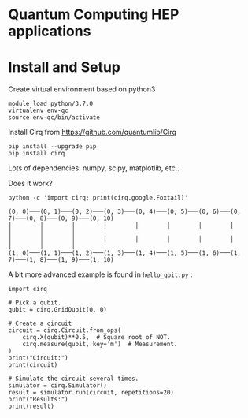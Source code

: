 # Quantum Computing HEP applications

Install and Setup
=================

Create virtual environment based on python3
```
module load python/3.7.0
virtualenv env-qc
source env-qc/bin/activate
```

Install Cirq from https://github.com/quantumlib/Cirq

```
pip install --upgrade pip
pip install cirq
```

Lots of dependencies: numpy, scipy, matplotlib, etc..

Does it work?

```
python -c 'import cirq; print(cirq.google.Foxtail)'

(0, 0)───(0, 1)───(0, 2)───(0, 3)───(0, 4)───(0, 5)───(0, 6)───(0, 7)───(0, 8)───(0, 9)───(0, 10)
│        │        │        │        │        │        │        │        │        │        │
│        │        │        │        │        │        │        │        │        │        │
(1, 0)───(1, 1)───(1, 2)───(1, 3)───(1, 4)───(1, 5)───(1, 6)───(1, 7)───(1, 8)───(1, 9)───(1, 10)
```

A bit more advanced example is found in ```hello_qbit.py``` :

```
import cirq

# Pick a qubit.
qubit = cirq.GridQubit(0, 0)

# Create a circuit
circuit = cirq.Circuit.from_ops(
    cirq.X(qubit)**0.5,  # Square root of NOT.
    cirq.measure(qubit, key='m')  # Measurement.
)
print("Circuit:")
print(circuit)

# Simulate the circuit several times.
simulator = cirq.Simulator()
result = simulator.run(circuit, repetitions=20)
print("Results:")
print(result)
```
